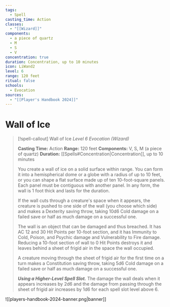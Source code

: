 ```yaml
---
tags:
  - Spell
casting_time: Action
classes:
  - "[[Wizard]]"
components:
  - a piece of quartz
  - M
  - S
  - V
concentration: true
duration: Concentration, up to 10 minutes
icon: LiWand2
level: 6
range: 120 feet
ritual: false
schools:
  - Evocation
sources:
  - "[[Player's Handbook 2024]]"
---
```


# Wall of Ice

>[!spell-callout] Wall of Ice
>_Level 6 Evocation (Wizard)_
>
>**Casting Time:** Action
>**Range:** 120 feet
>**Components:** V, S, M (a piece of quartz)
>**Duration:** [[Spells#Concentration\|Concentration]], up to 10 minutes
>
>You create a wall of ice on a solid surface within range. You can form it into a hemispherical dome or a globe with a radius of up to 10 feet, or you can shape a flat surface made up of ten 10-foot-square panels. Each panel must be contiguous with another panel. In any form, the wall is 1 foot thick and lasts for the duration.
>
>If the wall cuts through a creature's space when it appears, the creature is pushed to one side of the wall (you choose which side) and makes a Dexterity saving throw, taking 10d6 Cold damage on a failed save or half as much damage on a successful one.
>
>The wall is an object that can be damaged and thus breached. It has AC 12 and 30 Hit Points per 10-foot section, and it has Immunity to Cold, Poison, and Psychic damage and Vulnerability to Fire damage. Reducing a 10-foot section of wall to 0 Hit Points destroys it and leaves behind a sheet of frigid air in the space the wall occupied.
>
>A creature moving through the sheet of frigid air for the first time on a turn makes a Constitution saving throw, taking 5d6 Cold damage on a failed save or half as much damage on a successful one.
>
>**_Using a Higher-Level Spell Slot._** The damage the wall deals when it appears increases by 2d6 and the damage from passing through the sheet of frigid air increases by 1d6 for each spell slot level above 6.


![[players-handbook-2024-banner.png|banner]]
